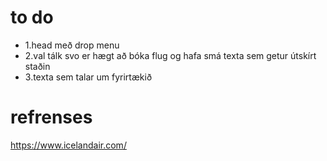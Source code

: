 # to do
* 1.head með drop menu
* 2.val tálk svo er hægt að bóka flug og hafa smá texta sem getur útskírt staðin
* 3.texta sem talar um fyrirtækið
# refrenses
https://www.icelandair.com/